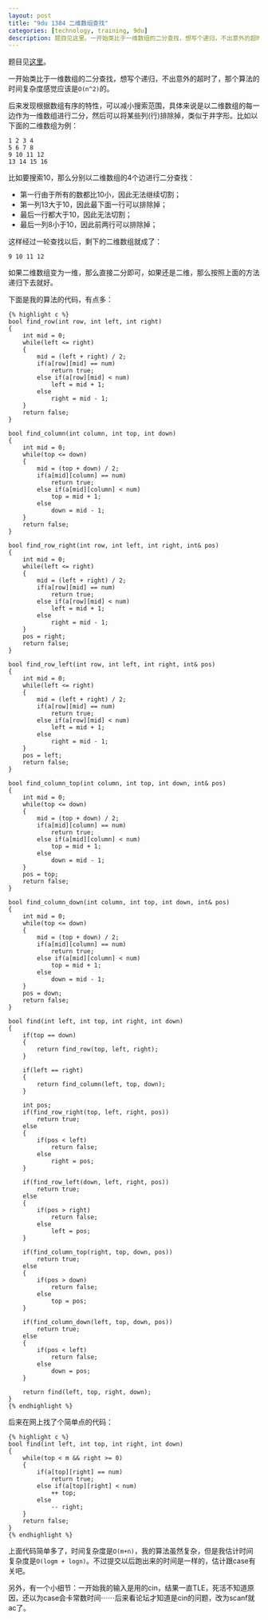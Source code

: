 ```yaml
---
layout: post
title: "9du 1384 二维数组查找"
categories: [technology, training, 9du]
description: 题目见这里。一开始类比于一维数组的二分查找，想写个递归，不出意外的超时了，那个算法的时间复杂度感觉应该是`O(n^2)`的。后来发现根据数组有序的特性，可以减小搜索范围，具体来说是以二维数组的每一边作为一维数组进行二分，然后可以将某些列(行)排除掉，类似于井字形。比如以下面的二维数组为例
---
```


题目见[这里][problem]。

一开始类比于一维数组的二分查找，想写个递归，不出意外的超时了，那个算法的时间复杂度感觉应该是`O(n^2)`的。

后来发现根据数组有序的特性，可以减小搜索范围，具体来说是以二维数组的每一边作为一维数组进行二分，然后可以将某些列(行)排除掉，类似于井字形。比如以下面的二维数组为例：

	1 2 3 4
	5 6 7 8
	9 10 11 12
	13 14 15 16
	
比如要搜索10，那么分别以二维数组的4个边进行二分查找：

* 第一行由于所有的数都比10小，因此无法继续切割；
* 第一列13大于10，因此最下面一行可以排除掉；
* 最后一行都大于10，因此无法切割；
* 最后一列8小于10，因此前两行可以排除掉；

这样经过一轮查找以后，剩下的二维数组就成了：

	9 10 11 12
	
如果二维数组变为一维，那么直接二分即可，如果还是二维，那么按照上面的方法递归下去就好。

下面是我的算法的代码，有点多：

	{% highlight c %}
	bool find_row(int row, int left, int right)
	{
	    int mid = 0;
	    while(left <= right)
	    {
	        mid = (left + right) / 2;
	        if(a[row][mid] == num)
	            return true;
	        else if(a[row][mid] < num)
	            left = mid + 1;
	        else
	            right = mid - 1;
	    }
	    return false;
	}
	
	bool find_column(int column, int top, int down)
	{
	    int mid = 0;
	    while(top <= down)
	    {
	        mid = (top + down) / 2;
	        if(a[mid][column] == num)
	            return true;
	        else if(a[mid][column] < num)
	            top = mid + 1;
	        else
	            down = mid - 1;
	    }
	    return false;
	}
	
	bool find_row_right(int row, int left, int right, int& pos)
	{
	    int mid = 0;
	    while(left <= right)
	    {
	        mid = (left + right) / 2;
	        if(a[row][mid] == num)
	            return true;
	        else if(a[row][mid] < num)
	            left = mid + 1;
	        else
	            right = mid - 1;
	    }
	    pos = right;
	    return false;
	}
	
	bool find_row_left(int row, int left, int right, int& pos)
	{
	    int mid = 0;
	    while(left <= right)
	    {
	        mid = (left + right) / 2;
	        if(a[row][mid] == num)
	            return true;
	        else if(a[row][mid] < num)
	            left = mid + 1;
	        else
	            right = mid - 1;
	    }
	    pos = left;
	    return false;
	}
	
	bool find_column_top(int column, int top, int down, int& pos)
	{
	    int mid = 0;
	    while(top <= down)
	    {
	        mid = (top + down) / 2;
	        if(a[mid][column] == num)
	            return true;
	        else if(a[mid][column] < num)
	            top = mid + 1;
	        else
	            down = mid - 1;
	    }
	    pos = top;
	    return false;
	}
	
	bool find_column_down(int column, int top, int down, int& pos)
	{
	    int mid = 0;
	    while(top <= down)
	    {
	        mid = (top + down) / 2;
	        if(a[mid][column] == num)
	            return true;
	        else if(a[mid][column] < num)
	            top = mid + 1;
	        else
	            down = mid - 1;
	    }
	    pos = down;
	    return false;
	}
	
	bool find(int left, int top, int right, int down)
	{
	    if(top == down)
	    {
	        return find_row(top, left, right);
	    }
	
	    if(left == right)
	    {
	        return find_column(left, top, down);
	    }
	
	    int pos;
	    if(find_row_right(top, left, right, pos))
	        return true;
	    else
	    {
	        if(pos < left)
	            return false;
	        else
	            right = pos;
	    }
	
	    if(find_row_left(down, left, right, pos))
	        return true;
	    else
	    {
	        if(pos > right)
	            return false;
	        else
	            left = pos;
	    }
	
	    if(find_column_top(right, top, down, pos))
	        return true;
	    else
	    {
	        if(pos > down)
	            return false;
	        else
	            top = pos;
	    }
	
	    if(find_column_down(left, top, down, pos))
	        return true;
	    else
	    {
	        if(pos < left)
	            return false;
	        else
	            down = pos;
	    }
	
	    return find(left, top, right, down);
	}	
	{% endhighlight %}
	
后来在网上找了个简单点的代码：

	{% highlight c %}
	bool find(int left, int top, int right, int down)
	{
    	while(top < m && right >= 0)
    	{
        	if(a[top][right] == num)
            	return true;
        	else if(a[top][right] < num)
            	++ top;
        	else
            	-- right;
    	}
    	return false;
	}
	{% endhighlight %}
	
上面代码简单多了，时间复杂度是`O(m+n)`，我的算法虽然复杂，但是我估计时间复杂度是`O(logm + logn)`。不过提交以后跑出来的时间是一样的，估计跟case有关吧。

另外，有一个小细节：一开始我的输入是用的cin，结果一直TLE，死活不知道原因，还以为case会卡常数时间⋯⋯后来看论坛才知道是cin的问题，改为scanf就ac了。
	
	
[problem]:http://ac.jobdu.com/problem.php?pid=1384
